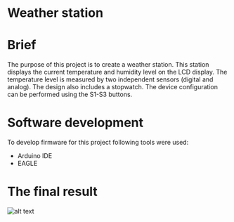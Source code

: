 # Weather station

# Brief
The purpose of this project is to create a weather station. This station displays the current temperature and humidity level on the LCD display.
The temperature level is measured by two independent sensors (digital and analog).
The design also includes a stopwatch.
The device configuration can be performed using the S1-S3 buttons.


# Software development
To develop firmware for this project following tools were used:

- Arduino IDE
- EAGLE

# The final result
![alt text](https://github.com/Siamian/Arduino-projects/blob/833af4628f47b444c671e38555d1b17c11f81f59/Weather_station/The_final_result/The_final_result_01.jpg "Logo Title Text 1")

